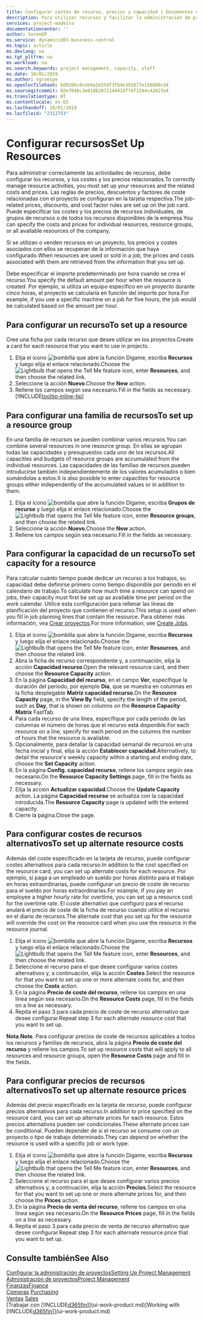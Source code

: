 ```yaml
---
title: Configurar costes de recurso, precios y capacidad | Documentos de Microsoft
description: Para utilizar recursos y facilitar la administración de proyectos, especifique costes y precios para recursos individuales o grupos de recursos, y configure la capacidad de recursos.
services: project-madeira
documentationcenter: ''
author: SorenGP
ms.service: dynamics365-business-central
ms.topic: article
ms.devlang: na
ms.tgt_pltfrm: na
ms.workload: na
ms.search.keywords: project management, capacity, staff
ms.date: 10/01/2019
ms.author: sgroespe
ms.openlocfilehash: bd0206c0ceb9a2e559f3fb4e391877e158800cd4
ms.sourcegitcommit: 02e704bc3e01d62072144919774f1244c42827e4
ms.translationtype: HT
ms.contentlocale: es-ES
ms.lasthandoff: 10/01/2019
ms.locfileid: "2312753"
---
```

# <a name="set-up-resources"></a><span data-ttu-id="8fd0c-103">Configurar recursos</span><span class="sxs-lookup"><span data-stu-id="8fd0c-103">Set Up Resources</span></span>
<span data-ttu-id="8fd0c-104">Para administrar correctamente las actividades de recursos, debe configurar los recursos, y los costes y los precios relacionados.</span><span class="sxs-lookup"><span data-stu-id="8fd0c-104">To correctly manage resource activities, you must set up your resources and the related costs and prices.</span></span> <span data-ttu-id="8fd0c-105">Las reglas de precios, descuentos y factores de coste relacionadas con el proyecto se configuran en la tarjeta respectiva.</span><span class="sxs-lookup"><span data-stu-id="8fd0c-105">The job-related prices, discounts, and cost factor rules are set up on the job card.</span></span> <span data-ttu-id="8fd0c-106">Puede especificar los costes y los precios de recursos individuales, de grupos de recursos o de todos los recursos disponibles de la empresa.</span><span class="sxs-lookup"><span data-stu-id="8fd0c-106">You can specify the costs and prices for individual resources, resource groups, or all available resources of the company.</span></span>

<span data-ttu-id="8fd0c-107">Si se utilizan o venden recursos en un proyecto, los precios y costes asociados con ellos se recuperan de la información que haya configurado.</span><span class="sxs-lookup"><span data-stu-id="8fd0c-107">When resources are used or sold in a job, the prices and costs associated with them are retrieved from the information that you set up.</span></span>

<span data-ttu-id="8fd0c-108">Debe especificar el importe predeterminado por hora cuando se crea el recurso.</span><span class="sxs-lookup"><span data-stu-id="8fd0c-108">You specify the default amount per hour when the resource is created.</span></span> <span data-ttu-id="8fd0c-109">Por ejemplo, si utiliza un equipo específico en un proyecto durante cinco horas, el proyecto se calcularía en función del importe por hora.</span><span class="sxs-lookup"><span data-stu-id="8fd0c-109">For example, if you use a specific machine on a job for five hours, the job would be calculated based on the amount per hour.</span></span>

## <a name="to-set-up-a-resource"></a><span data-ttu-id="8fd0c-110">Para configurar un recurso</span><span class="sxs-lookup"><span data-stu-id="8fd0c-110">To set up a resource</span></span>
<span data-ttu-id="8fd0c-111">Cree una ficha por cada recurso que desee utilizar en los proyectos.</span><span class="sxs-lookup"><span data-stu-id="8fd0c-111">Create a card for each resource that you want to use in projects.</span></span>

1. <span data-ttu-id="8fd0c-112">Elija el icono ![bombilla que abre la función Dígame](media/ui-search/search_small.png "Dígame que desea hacer"), escriba **Recursos** y luego elija el enlace relacionado.</span><span class="sxs-lookup"><span data-stu-id="8fd0c-112">Choose the ![Lightbulb that opens the Tell Me feature](media/ui-search/search_small.png "Tell me what you want to do") icon, enter **Resources**, and then choose the related link.</span></span>
2. <span data-ttu-id="8fd0c-113">Seleccione la acción **Nuevo**.</span><span class="sxs-lookup"><span data-stu-id="8fd0c-113">Choose the **New** action.</span></span>
3. <span data-ttu-id="8fd0c-114">Rellene los campos según sea necesario.</span><span class="sxs-lookup"><span data-stu-id="8fd0c-114">Fill in the fields as necessary.</span></span> [!INCLUDE[tooltip-inline-tip](includes/tooltip-inline-tip_md.md)]  

## <a name="to-set-up-a-resource-group"></a><span data-ttu-id="8fd0c-115">Para configurar una familia de recursos</span><span class="sxs-lookup"><span data-stu-id="8fd0c-115">To set up a resource group</span></span>
<span data-ttu-id="8fd0c-116">En una familia de recursos se pueden combinar varios recursos.</span><span class="sxs-lookup"><span data-stu-id="8fd0c-116">You can combine several resources in one resource group.</span></span> <span data-ttu-id="8fd0c-117">En ellas se agrupan todas las capacidades y presupuestos cada uno de los recursos.</span><span class="sxs-lookup"><span data-stu-id="8fd0c-117">All capacities and budgets of resource groups are accumulated from the individual resources.</span></span> <span data-ttu-id="8fd0c-118">Las capacidades de las familias de recursos pueden introducirse también independientemente de los valores acumulados o bien sumándolas a estos.</span><span class="sxs-lookup"><span data-stu-id="8fd0c-118">It is also possible to enter capacities for resource groups either independently of the accumulated values or in addition to them.</span></span>

1. <span data-ttu-id="8fd0c-119">Elija el icono ![bombilla que abre la función Dígame](media/ui-search/search_small.png "Dígame que desea hacer"), escriba **Grupos de recurso** y luego elija el enlace relacionado.</span><span class="sxs-lookup"><span data-stu-id="8fd0c-119">Choose the ![Lightbulb that opens the Tell Me feature](media/ui-search/search_small.png "Tell me what you want to do") icon, enter **Resource groups**, and then choose the related link.</span></span>
2. <span data-ttu-id="8fd0c-120">Seleccione la acción **Nuevo**.</span><span class="sxs-lookup"><span data-stu-id="8fd0c-120">Choose the **New** action.</span></span>
3. <span data-ttu-id="8fd0c-121">Rellene los campos según sea necesario.</span><span class="sxs-lookup"><span data-stu-id="8fd0c-121">Fill in the fields as necessary.</span></span>

## <a name="to-set-capacity-for-a-resource"></a><span data-ttu-id="8fd0c-122">Para configurar la capacidad de un recurso</span><span class="sxs-lookup"><span data-stu-id="8fd0c-122">To set capacity for a resource</span></span>
<span data-ttu-id="8fd0c-123">Para calcular cuánto tiempo puede dedicar un recurso a los trabajos, su capacidad debe definirse primero como tiempo disponible por periodo en el calendario de trabajo.</span><span class="sxs-lookup"><span data-stu-id="8fd0c-123">To calculate how much time a resource can spend on jobs, their capacity must first be set up as available time per period on the work calendar.</span></span> <span data-ttu-id="8fd0c-124">Utilice esta configuración para rellenar las líneas de planificación del proyecto que contienen el recurso.</span><span class="sxs-lookup"><span data-stu-id="8fd0c-124">This setup is used when you fill in job planning lines that contain the resource.</span></span> <span data-ttu-id="8fd0c-125">Para obtener más información, vea [Crear proyectos](projects-how-create-jobs.md).</span><span class="sxs-lookup"><span data-stu-id="8fd0c-125">For more information, see [Create Jobs](projects-how-create-jobs.md).</span></span>

1. <span data-ttu-id="8fd0c-126">Elija el icono ![bombilla que abre la función Dígame](media/ui-search/search_small.png "Dígame que desea hacer"), escriba **Recursos** y luego elija el enlace relacionado.</span><span class="sxs-lookup"><span data-stu-id="8fd0c-126">Choose the ![Lightbulb that opens the Tell Me feature](media/ui-search/search_small.png "Tell me what you want to do") icon, enter **Resources**, and then choose the related link.</span></span>
2. <span data-ttu-id="8fd0c-127">Abra la ficha de recurso correspondiente y, a continuación, elija la acción **Capacidad recurso**.</span><span class="sxs-lookup"><span data-stu-id="8fd0c-127">Open the relevant resource card, and then choose the **Resource Capacity** action.</span></span>
3. <span data-ttu-id="8fd0c-128">En la página **Capacidad del recurso**, en el campo **Ver**, especifique la duración del periodo, por ejemplo **Día**, que se muestra en columnas en la ficha desplegable **Matriz capacidad recurso**.</span><span class="sxs-lookup"><span data-stu-id="8fd0c-128">On the **Resource Capacity** page, in the **View By** field, specify the length of the period, such as **Day**, that is shown on columns on the **Resource Capacity Matrix** FastTab.</span></span>
4. <span data-ttu-id="8fd0c-129">Para cada recurso de una línea, especifique por cada periodo de las columnas el número de horas que el recurso está disponible.</span><span class="sxs-lookup"><span data-stu-id="8fd0c-129">For each resource on a line, specify for each period on the columns the number of hours that the resource is available.</span></span>
5. <span data-ttu-id="8fd0c-130">Opcionalmente, para detallar la capacidad semanal de recursos en una fecha inicial y final, elija la acción **Establecer capacidad**.</span><span class="sxs-lookup"><span data-stu-id="8fd0c-130">Alternatively, to detail the resource's weekly capacity within a starting and ending date, choose the **Set Capacity** action.</span></span>
6. <span data-ttu-id="8fd0c-131">En la página **Config. capacidad recurso**, rellene los campos según sea necesario.</span><span class="sxs-lookup"><span data-stu-id="8fd0c-131">On the **Resource Capacity Settings** page, fill in the fields as necessary.</span></span>
7. <span data-ttu-id="8fd0c-132">Elija la acción **Actualizar capacidad**.</span><span class="sxs-lookup"><span data-stu-id="8fd0c-132">Choose the **Update Capacity** action.</span></span> <span data-ttu-id="8fd0c-133">La página **Capacidad recurso** se actualiza con la capacidad introducida.</span><span class="sxs-lookup"><span data-stu-id="8fd0c-133">The **Resource Capacity** page is updated with the entered capacity.</span></span>
8. <span data-ttu-id="8fd0c-134">Cierre la página.</span><span class="sxs-lookup"><span data-stu-id="8fd0c-134">Close the page.</span></span>

## <a name="to-set-up-alternate-resource-costs"></a><span data-ttu-id="8fd0c-135">Para configurar costes de recursos alternativos</span><span class="sxs-lookup"><span data-stu-id="8fd0c-135">To set up alternate resource costs</span></span>
<span data-ttu-id="8fd0c-136">Además del coste especificado en la tarjeta de recurso, puede configurar costes alternativos para cada recurso.</span><span class="sxs-lookup"><span data-stu-id="8fd0c-136">In addition to the cost specified on the resource card, you can set up alternate costs for each resource.</span></span> <span data-ttu-id="8fd0c-137">Por ejemplo, si paga a un empleado un sueldo por horas distinto para el trabajo en horas extraordinarias, puede configurar un precio de coste de recurso para el sueldo por horas extraordinarias.</span><span class="sxs-lookup"><span data-stu-id="8fd0c-137">For example, if you pay an employee a higher hourly rate for overtime, you can set up a resource cost for the overtime rate.</span></span> <span data-ttu-id="8fd0c-138">El coste alternativo que configuró para el recurso anulará el precio de coste de la ficha de recurso cuando utilice el recurso en el diario de recursos.</span><span class="sxs-lookup"><span data-stu-id="8fd0c-138">The alternate cost that you set up for the resource will override the cost on the resource card when you use the resource in the resource journal.</span></span>

1. <span data-ttu-id="8fd0c-139">Elija el icono ![bombilla que abre la función Dígame](media/ui-search/search_small.png "Dígame que desea hacer"), escriba **Recursos** y luego elija el enlace relacionado.</span><span class="sxs-lookup"><span data-stu-id="8fd0c-139">Choose the ![Lightbulb that opens the Tell Me feature](media/ui-search/search_small.png "Tell me what you want to do") icon, enter **Resources**, and then choose the related link.</span></span>  
2. <span data-ttu-id="8fd0c-140">Seleccione el recurso para el que desee configurar varios costes alternativos y, a continuación, elija la acción **Costes**.</span><span class="sxs-lookup"><span data-stu-id="8fd0c-140">Select the resource for that you want to set up one or more alternate costs for, and then choose the **Costs** action.</span></span>  
3. <span data-ttu-id="8fd0c-141">En la página **Precio de coste del recurso**, rellene los campos en una línea según sea necesario.</span><span class="sxs-lookup"><span data-stu-id="8fd0c-141">On the **Resource Costs** page, fill in the fields on a line as necessary.</span></span>  
4. <span data-ttu-id="8fd0c-142">Repita el paso 3 para cada precio de coste de recurso alternativo que desee configurar.</span><span class="sxs-lookup"><span data-stu-id="8fd0c-142">Repeat step 3 for each alternate resource cost that you want to set up.</span></span>

<span data-ttu-id="8fd0c-143">**Nota**.</span><span class="sxs-lookup"><span data-stu-id="8fd0c-143">**Note**.</span></span> <span data-ttu-id="8fd0c-144">Para configurar precios de coste de recursos aplicables a todos los recursos y familias de recursos, abra la página **Precio de coste del recurso** y rellene los campos.</span><span class="sxs-lookup"><span data-stu-id="8fd0c-144">To set up resource costs that will apply to all resources and resource groups, open the **Resource Costs** page and fill in the fields.</span></span>

## <a name="to-set-up-alternate-resource-prices"></a><span data-ttu-id="8fd0c-145">Para configurar precios de recursos alternativos</span><span class="sxs-lookup"><span data-stu-id="8fd0c-145">To set up alternate resource prices</span></span>
<span data-ttu-id="8fd0c-146">Además del precio especificado en la tarjeta de recurso, puede configurar precios alternativos para cada recurso.</span><span class="sxs-lookup"><span data-stu-id="8fd0c-146">In addition to price specified on the resource card, you can set up alternate prices for each resource.</span></span> <span data-ttu-id="8fd0c-147">Estos precios alternativos pueden ser condicionales.</span><span class="sxs-lookup"><span data-stu-id="8fd0c-147">These alternate prices can be conditional.</span></span> <span data-ttu-id="8fd0c-148">Pueden depender de si el recurso se consume con un proyecto o tipo de trabajo determinado.</span><span class="sxs-lookup"><span data-stu-id="8fd0c-148">They can depend on whether the resource is used with a specific job or work type.</span></span>

1. <span data-ttu-id="8fd0c-149">Elija el icono ![bombilla que abre la función Dígame](media/ui-search/search_small.png "Dígame que desea hacer"), escriba **Recursos** y luego elija el enlace relacionado.</span><span class="sxs-lookup"><span data-stu-id="8fd0c-149">Choose the ![Lightbulb that opens the Tell Me feature](media/ui-search/search_small.png "Tell me what you want to do") icon, enter **Resources**, and then choose the related link.</span></span>
2. <span data-ttu-id="8fd0c-150">Seleccione el recurso para el que desee configurar varios precios alternativos y, a continuación, elija la acción **Precios**.</span><span class="sxs-lookup"><span data-stu-id="8fd0c-150">Select the resource for that you want to set up one or more alternate prices for, and then choose the **Prices** action.</span></span>
3. <span data-ttu-id="8fd0c-151">En la página **Precio de venta del recurso**, rellene los campos en una línea según sea necesario.</span><span class="sxs-lookup"><span data-stu-id="8fd0c-151">On the **Resource Prices** page, fill in the fields on a line as necessary.</span></span>
4. <span data-ttu-id="8fd0c-152">Repita el paso 3 para cada precio de venta de recurso alternativo que desee configurar.</span><span class="sxs-lookup"><span data-stu-id="8fd0c-152">Repeat step 3 for each alternate resource price that you want to set up.</span></span>

## <a name="see-also"></a><span data-ttu-id="8fd0c-153">Consulte también</span><span class="sxs-lookup"><span data-stu-id="8fd0c-153">See Also</span></span>
[<span data-ttu-id="8fd0c-154">Configurar la administración de proyectos</span><span class="sxs-lookup"><span data-stu-id="8fd0c-154">Setting Up Project Management</span></span>](projects-setup-projects.md)  
[<span data-ttu-id="8fd0c-155">Administración de proyectos</span><span class="sxs-lookup"><span data-stu-id="8fd0c-155">Project Management</span></span>](projects-manage-projects.md)  
[<span data-ttu-id="8fd0c-156">Finanzas</span><span class="sxs-lookup"><span data-stu-id="8fd0c-156">Finance</span></span>](finance.md)  
<span data-ttu-id="8fd0c-157">[Compras](purchasing-manage-purchasing.md)       </span><span class="sxs-lookup"><span data-stu-id="8fd0c-157">[Purchasing](purchasing-manage-purchasing.md)       </span></span>  
<span data-ttu-id="8fd0c-158">[Ventas](sales-manage-sales.md)    </span><span class="sxs-lookup"><span data-stu-id="8fd0c-158">[Sales](sales-manage-sales.md)    </span></span>  
<span data-ttu-id="8fd0c-159">[Trabajar con [!INCLUDE[d365fin](includes/d365fin_md.md)]](ui-work-product.md)</span><span class="sxs-lookup"><span data-stu-id="8fd0c-159">[Working with [!INCLUDE[d365fin](includes/d365fin_md.md)]](ui-work-product.md)</span></span>  

